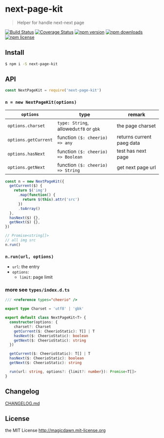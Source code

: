 <!-- AUTO_GENERATED_UNTOUCHED_FLAG -->

# next-page-kit

> Helper for handle next-next page

[![Build Status](https://img.shields.io/travis/magicdawn/next-page-kit.svg?style=flat-square)](https://travis-ci.org/magicdawn/next-page-kit)
[![Coverage Status](https://img.shields.io/codecov/c/github/magicdawn/next-page-kit.svg?style=flat-square)](https://codecov.io/gh/magicdawn/next-page-kit)
[![npm version](https://img.shields.io/npm/v/next-page-kit.svg?style=flat-square)](https://www.npmjs.com/package/next-page-kit)
[![npm downloads](https://img.shields.io/npm/dm/next-page-kit.svg?style=flat-square)](https://www.npmjs.com/package/next-page-kit)
[![npm license](https://img.shields.io/npm/l/next-page-kit.svg?style=flat-square)](http://magicdawn.mit-license.org)

## Install

```sh
$ npm i -S next-page-kit
```

## API

```js
const NextPageKit = require('next-page-kit')
```

### `n = new NextPageKit(options)`

| `options`            | type                                   | remark                    |
| -------------------- | -------------------------------------- | ------------------------- |
| `options.charset`    | `type: String`, allowed`utf8` or `gbk` | the page charset          |
| `options.getCurrent` | function `($: cheerio) => any`         | returns current paeg data |
| `options.hasNext`    | function `($: cheerio) => Boolean`     | test has next page        |
| `options.getNext`    | function `($: cheerio) => String`      | get next page url         |

```js
const n = new NextPageKit({
  getCurrent($) {
    return $('img')
      .map(function() {
        return $(this).attr('src')
      })
      .toArray()
  },
  hasNext($) {},
  getNext($) {},
})

// Promise<string[]>
// all img src
n.run()
```

### `n.run(url, options)`

- `url`: the entry
- `options`:
  - `limit`: page limit

### more see `types/index.d.ts`

```ts
/// <reference types="cheerio" />

export type Charset = 'utf8' | 'gbk'

export default class NextPageKit<T> {
  constructor(options: {
    charset?: Charset
    getCurrent($: CheerioStatic): T[] | T
    hasNext($: CheerioStatic): boolean
    getNext($: CheerioStatic): string
  })

  getCurrent($: CheerioStatic): T[] | T
  hasNext($: CheerioStatic): boolean
  getNext($: CheerioStatic): string

  run(url: string, options?: {limit?: number}): Promise<T[]>
}
```

## Changelog

[CHANGELOG.md](CHANGELOG.md)

## License

the MIT License http://magicdawn.mit-license.org
